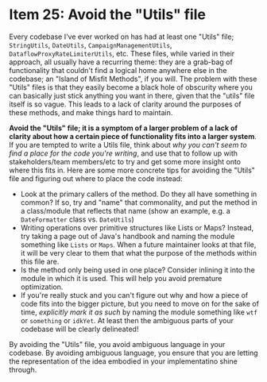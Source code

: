 # Item 25: Avoid the "Utils" file

Every codebase I've ever worked on has had at least one "Utils" file;
`StringUtils`, `DateUtils`, `CampaignManagementUtils`,
`DataflowProxyRateLimiterUtils`, etc. These files, while varied in their
approach, all usually have a recurring theme: they are a grab-bag of
functionality that couldn't find a logical home anywhere else in the codebase;
an "Island of Misfit Methods", if you will. The problem with these "Utils" files
is that they easily become a black hole of obscurity where you can basically
just stick anything you want in there, given that the "utils" file itself is so
vague. This leads to a lack of clarity around the purposes of these methods, and
make things hard to maintain.

**Avoid the "Utils" file; it is a symptom of a larger problem of a lack of
clarity about how a certain piece of functionality fits into a larger system**.
If you are tempted to write a Utils file, think about _why you can't seem to
find a place for the code you're writing_, and use that to follow up with
stakeholders/team members/etc to try and get some more insight onto where this
fits in. Here are some more concrete tips for avoiding the "Utils" file and
figuring out where to place the code instead:

- Look at the primary callers of the method. Do they all have something in
  common? If so, try and "name" that commonality, and put the method in a
  class/module that reflects that name (show an example, e.g. a `DateFormatter`
  class vs. `DateUtils`)
- Writing operations over primitive structures like Lists or Maps? Instead, try
  taking a page out of Java's handbook and naming the module something like
  `Lists` or `Maps`. When a future maintainer looks at that file, it will be
  very clear to them that what the purpose of the methods within this file are.
- Is the method only being used in one place? Consider inlining it into the
  module in which it is used. This will help you avoid premature optimization.
- If you're really stuck and you can't figure out why and how a piece of code
  fits into the bigger picture, but you need to move on for the sake of time,
  _explicitly mark it as such_ by naming the module something like `wtf` or
  `something` or `idkYet`. At least then the ambiguous parts of your codebase
  will be clearly delineated!

By avoiding the "Utils" file, you avoid ambiguous language in your codebase. By
avoiding ambiguous language, you ensure that you are letting the representation
of the idea embodied in your implementatino shine through.
